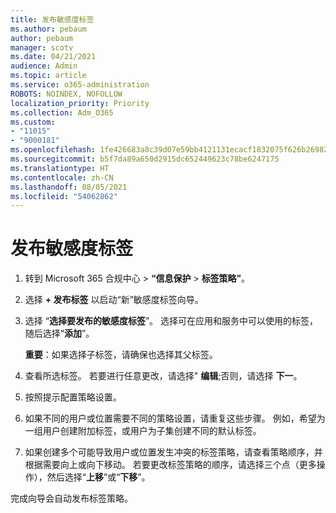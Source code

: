 ```yaml
---
title: 发布敏感度标签
ms.author: pebaum
author: pebaum
manager: scotv
ms.date: 04/21/2021
audience: Admin
ms.topic: article
ms.service: o365-administration
ROBOTS: NOINDEX, NOFOLLOW
localization_priority: Priority
ms.collection: Adm_O365
ms.custom:
- "11015"
- "9000181"
ms.openlocfilehash: 1fe426683a8c39d07e59bb4121131ecacf1832075f626b26982ec0ede3c24698
ms.sourcegitcommit: b5f7da89a650d2915dc652449623c78be6247175
ms.translationtype: HT
ms.contentlocale: zh-CN
ms.lasthandoff: 08/05/2021
ms.locfileid: "54062862"
---
```

# <a name="how-to-publish-a-sensitivity-label"></a>发布敏感度标签

1. 转到 Microsoft 365 合规中心 > **“信息保护** > **标签策略”**。

1. 选择 **+ 发布标签** 以启动“新”敏感度标签向导。

1. 选择 “**选择要发布的敏感度标签**”。 选择可在应用和服务中可以使用的标签，随后选择“**添加**”。

    **重要**：如果选择子标签，请确保也选择其父标签。

1. 查看所选标签。 若要进行任意更改，请选择" **编辑**;否则，请选择 **下一**。

1. 按照提示配置策略设置。

1. 如果不同的用户或位置需要不同的策略设置，请重复这些步骤。 例如，希望为一组用户创建附加标签，或用户为子集创建不同的默认标签。

1. 如果创建多个可能导致用户或位置发生冲突的标签策略，请查看策略顺序，并根据需要向上或向下移动。 若要更改标签策略的顺序，请选择三个点（更多操作），然后选择“**上移**”或“**下移**”。

完成向导会自动发布标签策略。